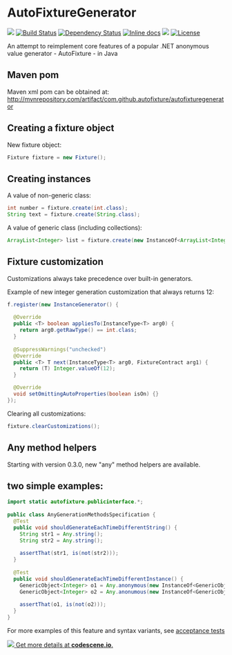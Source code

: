 AutoFixtureGenerator 
========

![](https://maven-badges.herokuapp.com/maven-central/com.github.autofixture/autofixturegenerator/badge.svg)
[![Build Status](https://travis-ci.org/grzesiek-galezowski/AutoFixtureGenerator.svg?branch=master)](https://travis-ci.org/grzesiek-galezowski/AutoFixtureGenerator) [![Dependency Status](https://www.versioneye.com/java/com.github.autofixture:autofixturegenerator/badge.svg)](https://www.versioneye.com/java/com.github.autofixture:autofixturegenerator/) [![Inline docs](http://inch-ci.org/github/grzesiek-galezowski/AutoFixtureGenerator.svg?branch=master)](http://inch-ci.org/github/grzesiek-galezowski/AutoFixtureGenerator)
![](https://reposs.herokuapp.com/?path=grzesiek-galezowski/autofixturegenerator&style=flat)
[![License](http://img.shields.io/:license-mit-blue.svg)](http://doge.mit-license.org)


An attempt to reimplement core features of a popular .NET anonymous value generator - AutoFixture - in Java

Maven pom
-

Maven xml pom can be obtained at: http://mvnrepository.com/artifact/com.github.autofixture/autofixturegenerator

Creating a fixture object
-

New fixture object:

```java
Fixture fixture = new Fixture();
```

Creating instances
-

A value of non-generic class:

```java
int number = fixture.create(int.class);
String text = fixture.create(String.class);
```
    
A value of generic class (including collections):

```java
ArrayList<Integer> list = fixture.create(new InstanceOf<ArrayList<Integer>>() {});
```

Fixture customization
-

Customizations always take precedence over built-in generators.

Example of new integer generation customization that always returns 12:

```java
f.register(new InstanceGenerator() {
    
  @Override
  public <T> boolean appliesTo(InstanceType<T> arg0) {
    return arg0.getRawType() == int.class;
  }
    
  @SuppressWarnings("unchecked")
  @Override
  public <T> T next(InstanceType<T> arg0, FixtureContract arg1) {
    return (T) Integer.valueOf(12);
  }

  @Override
  void setOmittingAutoProperties(boolean isOn) {}
});
```

Clearing all customizations:

```java
fixture.clearCustomizations();
```

Any method helpers
-

Starting with version 0.3.0, new "any" method helpers are available. 

two simple examples:
--

```java
import static autofixture.publicinterface.*;
    
public class AnyGenerationMethodsSpecification {
  @Test
  public void shouldGenerateEachTimeDifferentString() {
    String str1 = Any.string();
    String str2 = Any.string();
    
    assertThat(str1, is(not(str2)));
  }
	  
  @Test
  public void shouldGenerateEachTimeDifferentInstance() {
    GenericObject<Integer> o1 = Any.anonymous(new InstanceOf<GenericObject<Integer>>() {});
    GenericObject<Integer> o2 = Any.anonumous(new InstanceOf<GenericObject<Integer>>() {});
      
    assertThat(o1, is(not(o2)));
  }
}
```

For more examples of this feature and syntax variants, see [acceptance tests](https://github.com/grzesiek-galezowski/AutoFixtureGenerator/blob/master/src/test/java/autofixture/specification/acceptance/AnyGenerationMethodsSpecification.java)

[![](https://codescene.io/projects/1207/status.svg) Get more details at **codescene.io**.](https://codescene.io/projects/1207/jobs/latest-successful/results)
